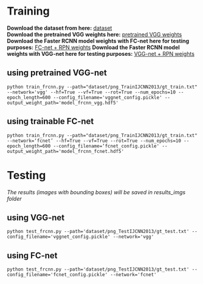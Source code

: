 

# Training

**Download the dataset from here:**  [dataset]() <br/>
**Download the pretrained VGG weights here:** [pretrained VGG weights](https://www.dropbox.com/s/hp08uuzjaaz8tpm/vgg16_weights_tf_dim_ordering_tf_kernels.h5?dl=0)
**Download the Faster RCNN model weights with FC-net here for testing purposes:** [FC-net + RPN weights](https://www.dropbox.com/s/chzlhppaih64mwq/model_frcnn_fcnet.hdf5?dl=0)
**Download the Faster RCNN model weights with VGG-net here for testing purposes:** [VGG-net + RPN weights](https://www.dropbox.com/s/650f0kfdwoiuiah/model_frcnn_vgg.hdf5?dl=0)

## using pretrained VGG-net

`python train_frcnn.py --path="dataset/png_TrainIJCNN2013/gt_train.txt" --network='vgg' --hf=True --vf=True --rot=True --num_epochs=10 --epoch_length=600 --config_filename='vggnet_config.pickle' --output_weight_path='model_frcnn_vgg.hdf5'`

## using trainable FC-net

`python train_frcnn.py --path="dataset/png_TrainIJCNN2013/gt_train.txt" --network=‘fcnet’ --hf=True --vf=True --rot=True --num_epochs=10 --epoch_length=600 --config_filename=‘fcnet_config.pickle' --output_weight_path='model_frcnn_fcnet.hdf5'`




# Testing

*The results (images with bounding boxes) will be saved in results_imgs folder*

## using VGG-net

`python test_frcnn.py --path='dataset/png_TestIJCNN2013/gt_test.txt' --config_filename='vggnet_config.pickle' --network='vgg'`


## using FC-net

`python test_frcnn.py --path='dataset/png_TestIJCNN2013/gt_test.txt' --config_filename='fcnet_config.pickle' --network='fcnet'`
